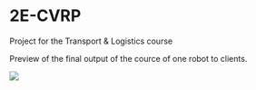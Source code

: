 # 2E-CVRP
Project for the Transport &amp; Logistics course 

Preview of the final output of the cource of one robot to clients.

![](https://github.com/AymanABDELHAMID/2E-CVRP/master/src/output/plots/Model_5_tour-robot_Ca2-3-15_13.png)

